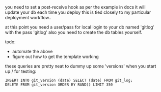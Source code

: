 you need to set a post-receive hook as per the example in docs
it will update your db each time you deploy
this is tied closely to my particular deployment workflow..


at this point you need a user/pass for local login to your db named 'gitlog' with the pass 'gitlog'
also you need to create the db tables yourself.

todo:
- automate the above
- figure out how to get the template working


these queries are pretty neat to dummy up some 'versions' when you start up / for testing:

	INSERT INTO git_version (date) SELECT (date) FROM git_log;
	DELETE FROM git_version ORDER BY RAND() LIMIT 350
